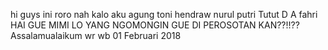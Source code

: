 hi guys ini roro
nah kalo aku agung
toni
hendraw
nurul
putri
Tutut D A
fahri
HAI GUE MIMI
LO YANG NGOMONGIN GUE DI PEROSOTAN KAN??!!??
Assalamualaikum wr wb
01 Februari 2018
